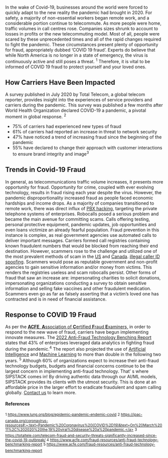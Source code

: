 In the wake of Covid-19, businesses around the world were forced to quickly adapt to the new reality the pandemic had brought in 2020. For safety, a majority of non-essential workers began remote work, and a considerable portion continue to telecommute. As more people were home, traffic volumes in call centres rose. Companies sizes shrunk to account to losses in profits or the new telecommuting model. Most of all, people were scared by these unprecedented times and all of the rapid changes required to fight the pandemic. These circumstances present plenty of opportunity for fraud, appropriately dubbed ‘COVID 19 fraud’. Experts do believe that while North America is no longer in a state of emergency, the virus is continuously active and still poses a threat. <sup>1</sup> Therefore, it is vital to be informed of COVID 19 fraud to protect yourself and your loved ones. 

## How Carriers Have Been Impacted 

A survey published in July 2020 by Total Telecom, a global telecom reporter,  provides insight into the experiences of service providers and carriers during the pandemic. This survey was published a few months after World Health Organization declared COVID-19 a pandemic, a pivotal moment in global response. <sup>2</sup>

-	75% of carriers had experienced new types of fraud 
-	61% of carriers had reported an increase in threat to network security 
-	47% have noticed a trend of increasing fraud since the beginning of the pandemic 
-	55% have declared to change their approach with customer interactions to ensure brand integrity and image<sup>3</sup>

## Trends in Covid-19 Fraud 

In general, as telecommunications traffic volume increases, it presents more opportunity for fraud. Opportunity for crime, coupled with ever evolving technology, results in fraud rising each year despite the virus. However, the pandemic disproportionality increased fraud as people faced economic hardships and income drops. As a majority of companies transitioned to remote work, there was direct influx of [PBX hacking](https://www.sipstack.com/resources/knowledge-base/general/what-is-pbx-hacking), targeting the private telephone systems of enterprises. Robocalls posed a serious problem and became the main avenue for committing scams. Calls offering testing, personal protective equipment, pandemic updates, job opportunities and even loans victimize an already fearful population. Fraud prevention in this instance is complex, as real government agencies use automated calls to deliver important messages. Carriers formed call registries containing known fraudulent numbers that would be blocked from reaching their end destination. However, scammers rose to the challenge and utilized one of the most prevalent methods of scam in the [US]( https://www.sipstack.com/resources/blog/the-state-of-spam-calling-in-the-US) and [Canada](https://www.sipstack.com/resources/blog/the-state-of-spam-calling-in-canada).   [illegal caller ID spoofing](https://www.sipstack.com/resources/knowledge-base/regulatory/what-is-stir-shaken). Scammers would pose as reputable government and non-profit agencies to gain sensitive information and/or money from victims. This renders the registries useless and scam robocalls persist. Other forms of fraud that saw an increase are: impersonating charities to solicit donations, impersonating organizations conducting a survey to obtain sensitive information and selling fake vaccines and other fraudulent medication. Scammers even go as far as falsely asserting that a victim’s loved one has contracted and is in need of financial assistance. 

## Response to COVID 19 Fraud  

As per the [**ACFE**, **A**ssociation of **C**ertified **F**raud **E**xaminers,](https://www.acfe.com/) in order to respond to the new wave of fraud, carriers have begun implementing innovate measures. The [2022 Anti-Fraud Technology Benching Report](https://www.acfe.com/fraud-resources/anti-fraud-technology-benchmarking-report) states that 43% of enterprises leveraged data analytics in fighting fraud during the pandemic.<sup>4</sup> The report also projected the use of [Artificial Intelligence]( https://www.sipstack.com/resources/knowledge-base/general/glossary-telco)  and [Machine Learning](https://www.sipstack.com/resources/knowledge-base/general/glossary-telco) to more than double in the following two years. <sup>5</sup> Although 60% of organizations expect to increase their anti-fraud technology budgets, budgets and financial concerns continue to be the largest concern in implementing anti-fraud technology. That’ s where SIPSTACK comes in! By driving authentic data through our AI/ML models, SIPSTACK provides its clients with the utmost security. This is done at an affordable price in the larger effort to eradicate fraudulent and spam calling globally. [Contact us](https://www.sipstack.com/contact/us) to learn more.


#### References

<sup>1 <a href="https://www.lung.org/blog/epidemic-pandemic-endemic-covid" class="ss-reference" target="_blank">https://www.lung.org/blog/epidemic-pandemic-endemic-covid</a></sup>
<sup>2 <a href="https://ipac-canada.org/coronavirus-resources#:~:text=Pandemic%20Coronavirus%20(COVID%2D19)&text=On%20March%2011%2C%202020%20the,19%20viral%20disease%20a%20pandemic." class="ss-reference" target="_blank">https://ipac-canada.org/coronavirus-resources#:~:text=Pandemic%20Coronavirus%20(COVID%2D19)&text=On%20March%2011%2C%202020%20the,19%20viral%20disease%20a%20pandemic.</a></sup> 
<sup>3 <a href="https://totaltele.com/telecom-fraud-and-security-threats-significantly-increased-since-the-covid-19-outbreak/ " class="ss-reference" target="_blank">https://totaltele.com/telecom-fraud-and-security-threats-significantly-increased-since-the-covid-19-outbreak/ </a></sup> 
<sup>4 <a href="https://www.acfe.com/fraud-resources/anti-fraud-technology-benchmarking-report" class="ss-reference" target="_blank">https://www.acfe.com/fraud-resources/anti-fraud-technology-benchmarking-report</a></sup> 
<sup>5 <a href="https://www.acfe.com/fraud-resources/anti-fraud-technology-benchmarking-report" class="ss-reference" target="_blank">https://www.acfe.com/fraud-resources/anti-fraud-technology-benchmarking-report</a></sup> 

